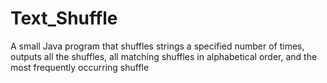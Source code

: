 # Text_Shuffle
A small Java program that shuffles strings a specified number of times, outputs all the shuffles, all matching shuffles in alphabetical order, and the most frequently occurring shuffle
